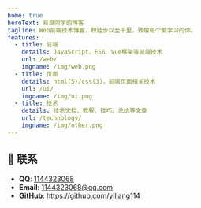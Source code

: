 ```yaml
---
home: true
heroText: 易良同学的博客
tagline: Web前端技术博客，积跬步以至千里，致敬每个爱学习的你。
features:
  - title: 前端
    details: JavaScript、ES6、Vue框架等前端技术
    url: /web/
    imgname: /img/web.png
  - title: 页面
    details: html(5)/css(3)，前端页面相关技术
    url: /ui/
    imgname: /img/ui.png
  - title: 技术
    details: 技术文档、教程、技巧、总结等文章
    url: /technology/
    imgname: /img/other.png
---
```


## :email: 联系

- **QQ**: <a href="tencent://message/?uin=1144323068&Site=&Menu=yesUrl" class='qq'>1144323068</a>
- **Email**: <a href="mailto:1144323068@qq.com">1144323068@qq.com</a>
- **GitHub**: <https://github.com/yiliang114>
